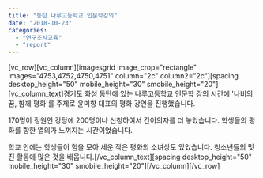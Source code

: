 ```yaml
---
title: "동탄 나루고등학교 인문학강의"
date: "2018-10-23"
categories: 
  - "연구조사교육"
  - "report"
---
```


\[vc\_row\]\[vc\_column\]\[imagesgrid image\_crop="rectangle" images="4753,4752,4750,4751" column="2c" column2="2c"\]\[spacing desktop\_height="50" mobile\_height="30" smobile\_height="20"\]\[vc\_column\_text\]경기도 화성 동탄에 있는 나루고등학교 인문학 강의 시간에 '나비의 꿈, 함께 평화'를 주제로 윤미향 대표의 평화 강연을 진행했습니다.

170명이 정원인 강당에 200명이나 신청하여서 간이의자를 더 놓았습니다. 학생들의 평화를 향한 열의가 느껴지는 시간이었습니다.

학교 안에는 학생들이 힘을 모아 세운 작은 평화의 소녀상도 있었습니다. 청소년들의 멋진 활동에 많은 것을 배웁니다.\[/vc\_column\_text\]\[spacing desktop\_height="50" mobile\_height="30" smobile\_height="20"\]\[/vc\_column\]\[/vc\_row\]
